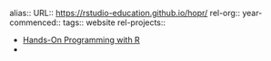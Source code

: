 alias::
URL:: https://rstudio-education.github.io/hopr/
rel-org::
year-commenced::
tags:: website
rel-projects::



- [Hands-On Programming with R](https://rstudio-education.github.io/hopr/)
-
